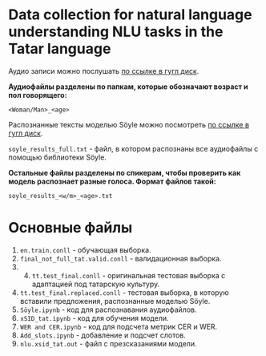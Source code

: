 # Data collection for natural language understanding NLU tasks in the Tatar language

Аудио записи можно послушать [по ссылке в гугл диск](https://drive.google.com/drive/folders/1ZNAoliEhEgSu4WaKN8yGY2GxW4bth9DE?usp=drive_link).

**Аудиофайлы разделены по папкам, которые обозначают возраст и пол говорящего:**

`<Woman/Man>_<age>`

Распознанные тексты моделью Söyle можно посмотреть [по ссылке в гугл диск](https://drive.google.com/drive/folders/1u8EeoMah1fYDgtYevZ8KhRAmHE9OBAJs?usp=sharing). 

`soyle_results_full.txt` - файл, в котором распознаны все аудиофайлы с помощью библиотеки Söyle.

**Остальные файлы разделены по спикерам, чтобы проверить как модель распознает разные голоса. Формат файлов такой:**

`soyle_results_<w/m>_<age>.txt`

# Основные файлы

1) `en.train.conll` - обучающая выборка.
2) `final_not_full_tat.valid.conll` - валидационная выборка.
3) 4) `tt.test_final.conll` - оригинальная тестовая выборка с адаптацией под татарскую культуру.
4) `tt.test_final.replaced.conll` - тестовая выборка, в которую вставили предложения, распознанные моделью Söyle.
5) `Söyle.ipynb` - код для распознавания аудиофайлов.
6) `xSID_tat.ipynb` - код для обучения модели.
7) `WER and CER.ipynb` - код для подсчета метрик CER и WER.
8) `Add_slots.ipynb` - добавление и подсчет слотов.
9) `nlu.xsid_tat.out` - файл с презсказаниями модели.

